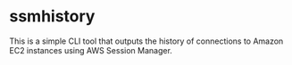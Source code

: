 ssmhistory
===

This is a simple CLI tool that outputs the history of connections to Amazon EC2 instances using AWS Session Manager.
